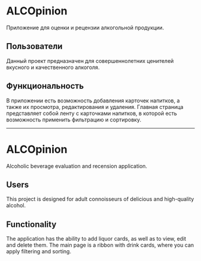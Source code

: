 # ALCOpinion

Приложение для оценки и рецензии алкогольной продукции.

## Пользователи
Данный проект предназначен для совершеннолетних ценителей вкусного и качественного алкоголя.

## Функциональность
В приложении есть возможность добавления карточек напитков, а также их просмотра, редактирования и удаления.
Главная страница представляет собой ленту с карточками напитков, в которой есть возможность применить фильтрацию и сортировку.

___________________________________________________________________________________________________
# ALCOpinion

Alcoholic beverage evaluation and recension application.

## Users
This project is designed for adult connoisseurs of delicious and high-quality alcohol.

## Functionality
The application has the ability to add liquor cards, as well as to view, edit and delete them.
The main page is a ribbon with drink cards, where you can apply filtering and sorting.